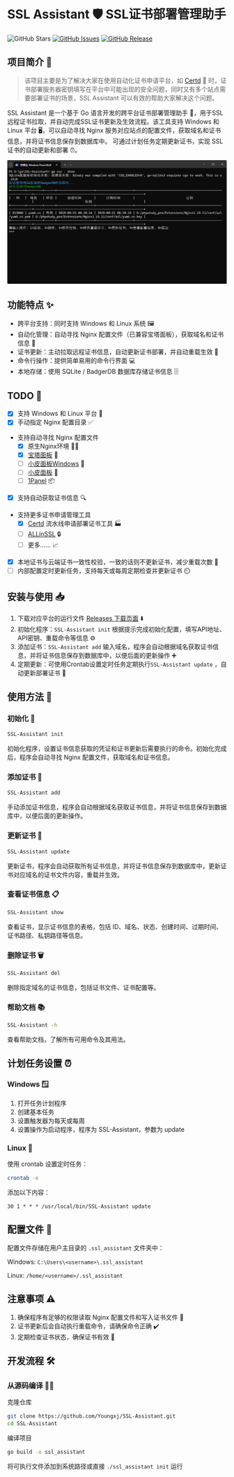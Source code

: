 # SSL Assistant 🛡️ SSL证书部署管理助手

![GitHub Stars](https://img.shields.io/github/stars/Youngxj/SSL-Assistant)
[![GitHub Issues](https://img.shields.io/github/issues/Youngxj/SSL-Assistant)](https://github.com/Youngxj/SSL-Assistant/issues)
[![GitHub Release](https://img.shields.io/github/v/release/Youngxj/SSL-Assistant)](https://github.com/Youngxj/SSL-Assistant/releases)

## 项目简介 🌟

> 该项目主要是为了解决大家在使用自动化证书申请平台，如 [Certd](https://github.com/certd/certd) 🚀
> 时，证书部署服务器密钥填写在平台中可能出现的安全问题，同时又有多个站点需要部署证书的场景，SSL Assistant 可以有效的帮助大家解决这个问题。

SSL Assistant 是一个基于 Go 语言开发的跨平台证书部署管理助手 🤖，用于SSL远程证书拉取，并自动完成SSL证书更新及生效流程。该工具支持
Windows 和 Linux 平台 🖥️，可以自动寻找 Nginx 服务对应站点的配置文件，获取域名和证书信息，并将证书信息保存到数据库中。
可通过计划任务定期更新证书，实现 SSL 证书的自动更新和部署 ⏰。

<p align="center">
  <img src=".github/img/preview.png" alt="预览" width="600">
</p>

## 功能特点 ✨

- 跨平台支持：同时支持 Windows 和 Linux 系统 🖼️
- 自动化管理：自动寻找 Nginx 配置文件（已兼容宝塔面板），获取域名和证书信息 🧐
- 证书更新：主动拉取远程证书信息，自动更新证书部署，并自动重载生效 🔄
- 命令行操作：提供简单易用的命令行界面 💻
- 本地存储：使用 SQLite / BadgerDB 数据库存储证书信息 🗄️

## TODO 📝

- [x] 支持 Windows 和 Linux 平台 🎉
- [x] 手动指定 Nginx 配置目录 ✅
- 支持自动寻找 Nginx 配置文件
    - [x] 原生Nginx环境 🐱‍🏍
    - [x] [宝塔面板](https://bt.cn) 🏰
    - [ ] [小皮面板Windows](https://www.xp.cn) 🐘
    - [ ] [小皮面板](https://www.xp.cn) 🐘
    - [ ] [1Panel](https://1panel.cn) 📦
- [x] 支持自动获取证书信息 🔍
- 支持更多证书申请管理工具
    - [x] [Certd](https://github.com/certd/certd) 流水线申请部署证书工具 🏭
    - [ ] [ALLinSSL](https://allinssl.com/) 🔒
    - [ ] 更多…… 📈
- [x] 本地证书与云端证书一致性校验，一致的话则不更新证书，减少重载次数 🔗
- [ ] 内部配置定时更新任务，支持每天或每周定期检查并更新证书 ⏲️

## 安装与使用 📥

1. 下载对应平台的运行文件 [Releases 下载页面](https://github.com/Youngxj/SSL-Assistant/releases) ⬇️
2. 初始化程序：`SSL-Assistant init` 根据提示完成初始化配置，填写API地址、API密钥、重载命令等信息 ⚙️
3. 添加证书：`SSL-Assistant add` 输入域名，程序会自动根据域名获取证书信息，并将证书信息保存到数据库中，以便后面的更新操作 ➕
4. 定期更新：可使用Crontab设置定时任务定期执行`SSL-Assistant update` ，自动更新部署证书 🔁

## 使用方法 📖

### 初始化 🚀

```bash
SSL-Assistant init
```

初始化程序，设置证书信息获取的凭证和证书更新后需要执行的命令。初始化完成后，程序会自动寻找 Nginx 配置文件，获取域名和证书信息。

### 添加证书 📝

```bash
SSL-Assistant add
```

手动添加证书信息，程序会自动根据域名获取证书信息，并将证书信息保存到数据库中，以便后面的更新操作。

### 更新证书 🔄

```bash
SSL-Assistant update
```

更新证书，程序会自动获取所有证书信息，并将证书信息保存到数据库中，更新证书对应域名的证书文件内容，重载并生效。

### 查看证书信息 📋

```bash
SSL-Assistant show
```

查看证书，显示证书信息的表格，包括 ID、域名、状态、创建时间、过期时间、证书路径、私钥路径等信息。

### 删除证书 🗑️

```bash
SSL-Assistant del
```

删除指定域名的证书信息，包括证书文件、证书配置等。

### 帮助文档 📚

```bash
SSL-Assistant -h
```

查看帮助文档，了解所有可用命令及其用法。

## 计划任务设置 ⏰

### Windows 🪟

1. 打开任务计划程序
2. 创建基本任务
3. 设置触发器为每天或每周
4. 设置操作为启动程序，程序为 SSL-Assistant，参数为 update

### Linux 🐧

使用 crontab 设置定时任务：

```bash
crontab -e
```

添加以下内容：

```plainText
30 1 * * * /usr/local/bin/SSL-Assistant update
```

## 配置文件 📄

配置文件存储在用户主目录的 `.ssl_assistant` 文件夹中：

Windows: `C:\Users\<username>\.ssl_assistant`

Linux: `/home/<username>/.ssl_assistant`

## 注意事项 ⚠️

1. 确保程序有足够的权限读取 Nginx 配置文件和写入证书文件 🔑
2. 证书更新后会自动执行重载命令，请确保命令正确 ✔️
3. 定期检查证书状态，确保证书有效 🔎

## 开发流程 🛠️

### 从源码编译 👨‍💻

克隆仓库

```bash
git clone https://github.com/Youngxj/SSL-Assistant.git
cd SSL-Assistant
```

编译项目

```bash
go build -o ssl_assistant
```

将可执行文件添加到系统路径或直接 `./ssl_assistant init` 运行